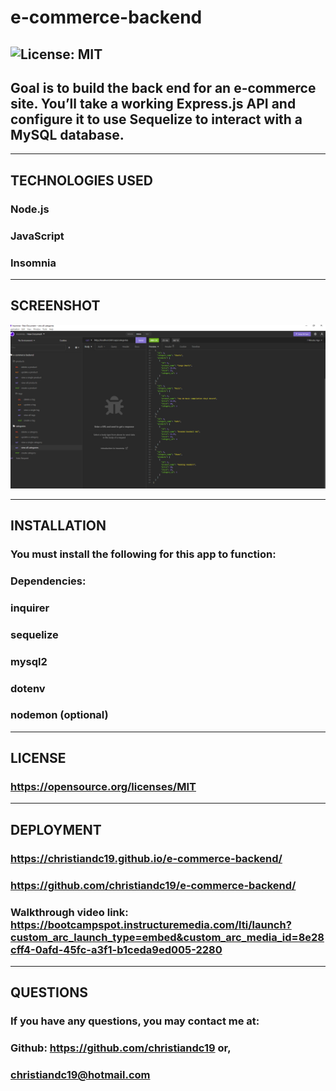  # e-commerce-backend
  ## ![License: MIT](https://img.shields.io/badge/License-MIT-yellow.svg)
  ## Goal is to build the back end for an e-commerce site. You’ll take a working Express.js API and configure it to use Sequelize to interact with a MySQL database.
  ------------------
  ## TECHNOLOGIES USED
  ### Node.js
  ### JavaScript
  ### Insomnia
  ------------------
## SCREENSHOT
![screenshot](./assets/images/screenshot.png)

  ------------------
  ## INSTALLATION
  ### You must install the following for this app to function:
  ### Dependencies: 
  ### inquirer
  ### sequelize
  ### mysql2
  ### dotenv
  ### nodemon (optional)
  ------------------
  ## LICENSE  
  ### https://opensource.org/licenses/MIT
  ------------------
  ## DEPLOYMENT  
  ### https://christiandc19.github.io/e-commerce-backend/
  ### https://github.com/christiandc19/e-commerce-backend/
  ### Walkthrough video link: https://bootcampspot.instructuremedia.com/lti/launch?custom_arc_launch_type=embed&custom_arc_media_id=8e28cff4-0afd-45fc-a3f1-b1ceda9ed005-2280 
  ------------------
  ## QUESTIONS  
  ### If you have any questions, you may contact me at:
  ### Github: https://github.com/christiandc19 or,
  ### christiandc19@hotmail.com

